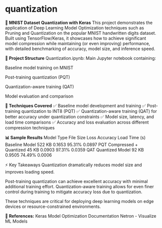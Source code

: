 # quantization
**🧠 MNIST Dataset Quantization with Keras**
This project demonstrates the application of Deep Learning Model Optimization techniques such as Pruning and Quantization on the popular MNIST handwritten digits dataset. Built using TensorFlow/Keras, it showcases how to achieve significant model compression while maintaining (or even improving) performance, with detailed benchmarking of accuracy, model size, and inference speed.

**📁 Project Structure**
Quantization.ipynb: Main Jupyter notebook containing:

Baseline model training on MNIST

Post-training quantization (PQT)

Quantization-aware training (QAT)

Model evaluation and comparison

**🚀 Techniques Covered**
✅ Baseline model development and training
✅ Post-training quantization to INT8 (PQT)
✅ Quantization-aware training (QAT) for better accuracy under quantization constraints
✅ Model size, latency, and load time comparisons
✅ Accuracy and loss evaluation across different compression techniques

**📊 Sample Results**
Model Type	File Size	Loss	Accuracy	Load Time (s)
Baseline Model	522 KB	0.1653	95.31%	0.0897
PQT Compressed + Quantized	45 KB	0.0903	97.31%	0.0359
QAT Quantized Model	92 KB	0.9505	74.49%	0.0006

⚡ Key Takeaways
Quantization dramatically reduces model size and improves loading speed.

Post-training quantization can achieve excellent accuracy with minimal additional training effort.
Quantization-aware training allows for even finer control during training to mitigate accuracy loss due to quantization.

These techniques are critical for deploying deep learning models on edge devices or resource-constrained environments.

**🔗 References:**
Keras Model Optimization Documentation
Netron - Visualize ML Models
